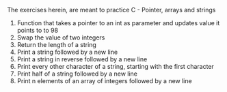 The exercises herein, are meant to practice C - Pointer, arrays and strings
1. Function that takes a pointer to an int as parameter and updates value it points to to 98	
2. Swap the value of two integers
3. Return the length of a string
4. Print a string followed by a new line
5. Print a string in reverse followed by a new line
6. Print every other character of a string, starting with the first character
7. Print half of a string followed by a new line
8. Print n elements of an array of integers followed by a new line
